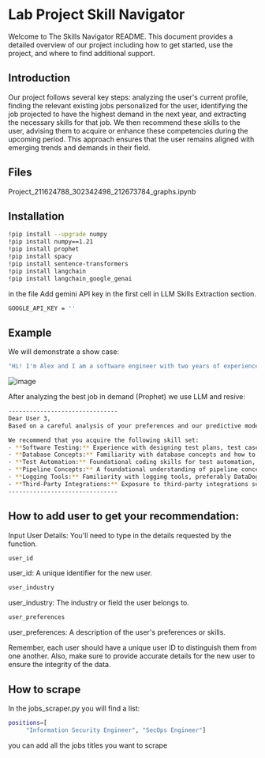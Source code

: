 # Lab Project Skill Navigator
Welcome to The Skills Navigator README.
This document provides a detailed overview of our project including how to get started, use the project, and where to find additional support.

## Introduction
Our project follows several key steps: analyzing the user's current profile, finding the relevant existing jobs personalized for the user, identifying the job projected to have the highest demand in the next year, and extracting the necessary skills for that job. We then recommend these skills to the user, advising them to acquire or enhance these competencies during the upcoming period. This approach ensures that the user remains aligned with emerging trends and demands in their field.
## Files
Project_211624788_302342498_212673784_graphs.ipynb

## Installation

```bash
!pip install --upgrade numpy
!pip install numpy==1.21
!pip install prophet
!pip install spacy
!pip install sentence-transformers
!pip install langchain
!pip install langchain_google_genai 
```
in the file 
Add gemini API key in the first cell in LLM Skills Extraction section.
```bash
GOOGLE_API_KEY = ''
```
## Example
We will demonstrate a show case:
```bash
"Hi! I'm Alex and I am a software engineer with two years of experience. My architecture background bolsters my design skills and now, I specialize in frontend development. I create mobile first, responsive web applications that are highly efficient and scalable. I am always looking to learn new skills and work with new technologies. My main languages and technologies are HTML, CSS, Javascript, Typescript, Vue, and React. I also currently use AWS and noSQL databases at my current company.",

```
![image](https://github.com/michalbar031/LabProjectSkillNavigator/assets/81368958/cd9b669e-dce3-4425-a526-4af0907086b3)

After analyzing the best job in demand (Prophet) we use LLM and resive:
```bash
-------------------------------
Dear User 3,
Based on a careful analysis of your preferences and our predictive modeling, we anticipate that the following skill set will be highly sought after in your field. Acquiring these competencies will position you advantageously in the evolving job market.

We recommend that you acquire the following skill set:
- **Software Testing:** Experience with designing test plans, test cases, and preparing test data.
- **Database Concepts:** Familiarity with database concepts and how to write and perform queries to ensure data integrity, particularly with MongoDB and ElasticSearch.
- **Test Automation:** Foundational coding skills for test automation, particularly using TypeScript and Playwright.
- **Pipeline Concepts:** A foundational understanding of pipeline concepts, preferably GitLab.
- **Logging Tools:** Familiarity with logging tools, preferably DataDog.
- **Third-Party Integrations:** Exposure to third-party integrations such as Shopify, Magento, Segment, etc.
-------------------------------


```


## How to add user to get your recommendation:
Input User Details: You'll need to type in the details requested by the function. 

```bash
user_id
```
user_id: A unique identifier for the new user.
```bash
user_industry
```
user_industry: The industry or field the user belongs to.
```bash
user_preferences
```
user_preferences: A description of the user's preferences or skills.

Remember, each user should have a unique user ID to distinguish them from one another. Also, make sure to provide accurate details for the new user to ensure the integrity of the data.
## How to scrape
In the jobs_scraper.py you will find a list:
```bash
positions=[
     "Information Security Engineer", "SecOps Engineer"]
```
you can add all the jobs titles you want to scrape
